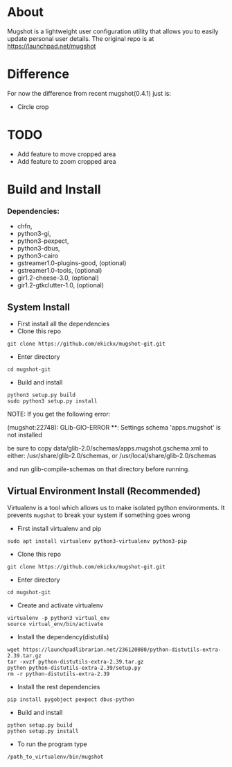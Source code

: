 # About
Mugshot is a lightweight user configuration utility that allows you to easily 
update personal user details. The original repo is at https://launchpad.net/mugshot

# Difference
For now the difference from recent mugshot(0.4.1) just is:
- Circle crop

# TODO
- Add feature to move cropped area
- Add feature to zoom cropped area

# Build and Install
### Dependencies: 
- chfn, 
- python3-gi, 
- python3-pexpect, 
- python3-dbus, 
- python3-cairo
- gstreamer1.0-plugins-good, (optional)
- gstreamer1.0-tools, (optional)
- gir1.2-cheese-3.0, (optional)
- gir1.2-gtkclutter-1.0, (optional)
## System Install
- First install all the dependencies
- Clone this repo
```
git clone https://github.com/ekickx/mugshot-git.git
```
- Enter directory
```
cd mugshot-git
```
- Build and install
```
python3 setup.py build
sudo python3 setup.py install
```
NOTE: If you get the following error:

(mugshot:22748): GLib-GIO-ERROR **: Settings schema 'apps.mugshot' is not installed

be sure to copy data/glib-2.0/schemas/apps.mugshot.gschema.xml to either:
/usr/share/glib-2.0/schemas, or
/usr/local/share/glib-2.0/schemas

and run glib-compile-schemas on that directory before running.
## Virtual Environment Install (Recommended)
Virtualenv is a tool which allows us to make isolated python environments. It prevents `mugshot` to break your system if something goes wrong
- First install virtualenv and pip
```
sudo apt install virtualenv python3-virtualenv python3-pip
```
- Clone this repo
```
git clone https://github.com/ekickx/mugshot-git.git
```
- Enter directory
```
cd mugshot-git
```
- Create and activate virtualenv
```
virtualenv -p python3 virtual_env
source virtual_env/bin/activate
```
- Install the dependency(distutils)
```
wget https://launchpadlibrarian.net/236120080/python-distutils-extra-2.39.tar.gz
tar -xvzf python-distutils-extra-2.39.tar.gz
python python-distutils-extra-2.39/setup.py
rm -r python-distutils-extra-2.39
```
- Install the rest dependencies
```
pip install pygobject pexpect dbus-python
```
- Build and install
```
python setup.py build
python setup.py install
```
- To run the program type 
```
/path_to_virtualenv/bin/mugshot
```
